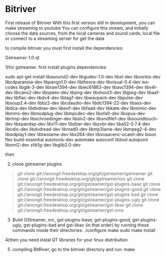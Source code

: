 # Bitriver

First release of Bitriver
With this first version still in development, you can make streaming to youtube
You can configure this stream, and initially choose the data sources, from the local cameras and sound cards, local file or connect to a streaming server for  get the data

to compile bitriver you must first install the dependencies:

Gstreamer-1.0 
qt 

1)for gstreamer. first install plugins dependencies:

sudo apt-get install libasound2-dev libgudev-1.0-dev libxt-dev libvorbis-dev libcdparanoia-dev libpango1.0-dev libtheora-dev libvisual-0.4-dev iso-codes libgtk-3-dev libraw1394-dev libiec61883-dev libavc1394-dev libv4l-dev libcairo2-dev libspeex-dev libpng-dev libshout3-dev libjpeg-dev libaa1-dev libflac-dev libdv4-dev libtag1-dev libwavpack-dev libpulse-dev libsoup2.4-dev libbz2-dev libcdaudio-dev libdc1394-22-dev  libass-dev libdca-dev libdvdnav-dev libexif-dev libfaad-dev  libkate-dev libmimic-dev libmms-dev libmodplug-dev libmpcdec-dev libofa0-dev libopus-dev librtmp-dev libschroedinger-dev libslv2-dev libsndfile1-dev libsoundtouch-dev libspandsp-dev libx11-dev  libzbar-dev libzvbi-dev liba52-0.7.4-dev libcdio-dev libdvdread-dev libmad0-dev libmp3lame-dev libmpeg2-4-dev libsidplay1-dev libtwolame-dev libx264-dev libvoaacenc-ocaml-dev bison flex build-essential autotools-dev automake autoconf libtool autopoint libxml2-dev zlib1g-dev libglib2.0-dev


then

2) clone gstreamer plugins
> git clone git://anongit.freedesktop.org/git/gstreamer/gstreamer
> git clone git://anongit.freedesktop.org/git/gstreamer/orc
> git clone git://anongit.freedesktop.org/git/gstreamer/gst-plugins-base
> git clone git://anongit.freedesktop.org/git/gstreamer/gst-plugins-good
> git clone git://anongit.freedesktop.org/git/gstreamer/gst-plugins-bad
> git clone git://anongit.freedesktop.org/git/gstreamer/gst-plugins-ugly
> git clone git://anongit.freedesktop.org/git/gstreamer/gst-libav
> git clone git://anongit.freedesktop.org/git/gstreamer/gst-omx

3) Build GStreamer, orc, gst-plugins-base, gst-plugins-good,
gst-plugins-ugly, gst-plugins-bad and gst-libav (in that order) by running these commands
inside their directories:
    ./configure
    make
    sudo make install

4)then you need instal QT libraries for your linux distribution

5) compiling BitRiver, go to the bitriver directory and run:
      make
